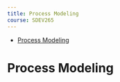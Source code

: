 ```yaml
---
title: Process Modeling
course: SDEV265
---
```


- [Process Modeling](#process-modeling)

# Process Modeling
